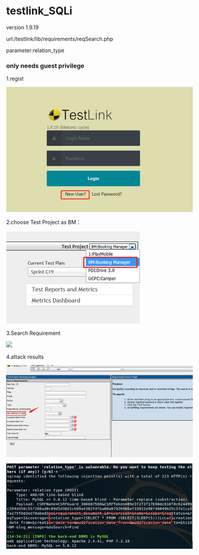 # testlink_SQLi
version 1.9.19

url:/testlink/lib/requirements/reqSearch.php

parameter:relation_type

### only needs guest privilege
1.regist

![](./regist.png)

2.choose Test Project as BM：

![](./step1.png)

3.Search Requirement

![](./step2.png)

4.attack results

![](./step3.png)

![](./result.png)
